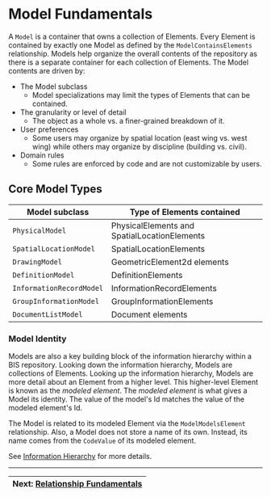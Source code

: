 # Model Fundamentals

A `Model` is a container that owns a collection of Elements. Every Element is contained by exactly one Model as defined by the `ModelContainsElements` relationship. Models help organize the overall contents of the repository as there is a separate container for each collection of Elements.
The Model contents are driven by:

- The Model subclass
  - Model specializations may limit the types of Elements that can be contained.
- The granularity or level of detail
  - The object as a whole vs. a finer-grained breakdown of it.
- User preferences
  - Some users may organize by spatial location (east wing vs. west wing) while others may organize by discipline (building vs. civil).
- Domain rules
  - Some rules are enforced by code and are not customizable by users.

## Core Model Types

| Model subclass            | Type of Elements contained        |
|---------------------------|-----------------------------------------------|
| `PhysicalModel`           | PhysicalElements and SpatialLocationElements  |
| `SpatialLocationModel`    | SpatialLocationElements                       |
| `DrawingModel`            | GeometricElement2d elements                   |
| `DefinitionModel`         | DefinitionElements                            |
| `InformationRecordModel`  | InformationRecordElements                     |
| `GroupInformationModel`   | GroupInformationElements                      |
| `DocumentListModel`       | Document elements                             |

### Model Identity

Models are also a key building block of the information hierarchy within a BIS repository. Looking down the information hierarchy, Models are collections of Elements. Looking up the information hierarchy, Models are more detail about an Element from a higher level. This higher-level Element is known as the *modeled element*. The *modeled element* is what gives a
Model its identity. The value of the model's Id matches the value of the modeled element's Id.

The Model is related to its modeled Element via the `ModelModelsElement` relationship. Also, a Model does not store a name of its own. Instead, its name comes from the `CodeValue` of its modeled element.

See [Information Hierarchy](../data-organization/information-hierarchy.md) for more details.

<!-- WIP
## Rules

TODO - Each Model represents a single *perspective* on a portion of reality.

TODO - Replace diagrams with better ones?
![Core Model Types](../media/core-model-types.png)
![Granularity](../media/granularity.png)
-->

---
| Next: [Relationship Fundamentals](./relationship-fundamentals.md)
|:---
